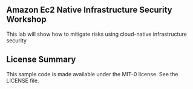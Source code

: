 ## Amazon Ec2 Native Infrastructure Security Workshop

This lab will show how to mitigate risks using cloud-native infrastructure security

## License Summary

This sample code is made available under the MIT-0 license. See the LICENSE file.
